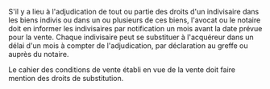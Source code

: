 S'il y a lieu à l'adjudication de tout ou partie des droits d'un indivisaire dans les biens indivis ou dans un ou plusieurs de ces biens, l'avocat ou le notaire doit en informer les indivisaires par notification un mois avant la date prévue pour la vente. Chaque indivisaire peut se substituer à l'acquéreur dans un délai d'un mois à compter de l'adjudication, par déclaration au greffe ou auprès du notaire.

Le cahier des conditions de vente établi en vue de la vente doit faire mention des droits de substitution.
